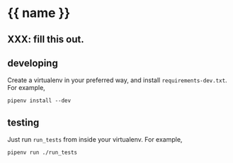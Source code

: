 # {{ name }}

## XXX: fill this out.

## developing

Create a virtualenv in your preferred way, and install `requirements-dev.txt`.
For example,

    pipenv install --dev

## testing

Just run `run_tests` from inside your virtualenv. For example,

    pipenv run ./run_tests
